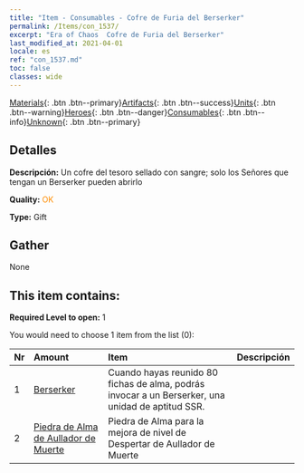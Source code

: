 ```yaml
---
title: "Item - Consumables - Cofre de Furia del Berserker"
permalink: /Items/con_1537/
excerpt: "Era of Chaos  Cofre de Furia del Berserker"
last_modified_at: 2021-04-01
locale: es
ref: "con_1537.md"
toc: false
classes: wide
---
```

 [Materials](/es/Items/){: .btn .btn--primary}[Artifacts](/es/Items/Artifacts/){: .btn .btn--success}[Units](/es/Items/Units/){: .btn .btn--warning}[Heroes](/es/Items/Heroes/){: .btn .btn--danger}[Consumables](/es/Items/Consumables/){: .btn .btn--info}[Unknown](/es/Items/Unknown/){: .btn .btn--primary}

## Detalles
 **Descripción:** Un cofre del tesoro sellado con sangre; solo los Señores que tengan un Berserker pueden abrirlo

 **Quality:** <span style="color: #FF8C00">OK</span>

 **Type:** Gift

## Gather

  None

## This item contains:

 **Required Level to open:** 1

 You would need to choose 1 item from the list (0):

  | Nr | Amount |     Item    | Descripción |
  |:---|:-------|:------------|:-----------:|
  | 1 | [Berserker](/es/Items/unt_224/) | Cuando hayas reunido 80 fichas de alma, podrás invocar a un Berserker, una unidad de aptitud SSR. | 
  | 2 | [Piedra de Alma de Aullador de Muerte](/es/Items/unt_312/) | Piedra de Alma para la mejora de nivel de Despertar de Aullador de Muerte | 
